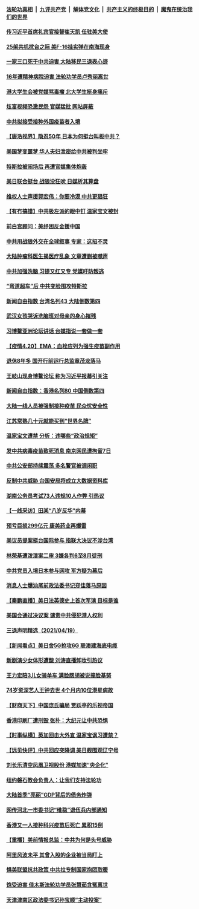 ####  [法轮功真相](../../../../basic/blob/master/README.md?t=04210402) &nbsp;|&nbsp; [九评共产党](../../../../9ping.md/blob/master/README.md?t=04210402) &nbsp;|&nbsp; [解体党文化](../../../../jtdwh.md/blob/master/README.md?t=04210402)  &nbsp;|&nbsp; [共产主义的终极目的](../../../../gczydzjmd.md/blob/master/README.md?t=04210402) &nbsp;|&nbsp; [魔鬼在统治我们的世界](../../../../mgztzwmdsj.md/blob/master/README.md?t=04210402) 

#### [传习近平首席礼宾官接替崔天凯 任驻美大使](../pages/nsc413/n12893567.md?t=04210402) 

#### [25架共机扰台之际 美F-16挂实弹在南海现身](../pages/nsc413/n12893141.md?t=04210402) 

#### [一家三口死于中共迫害 大陆移民三退表心迹](../pages/nsc413/n12891450.md?t=04210402) 

#### [16年遭精神病院迫害 法轮功学员卢秀丽离世](../pages/nsc413/n12892646.md?t=04210402) 

#### [港大学生会被党媒骂毒瘤 北大学生挺身痛斥](../pages/nsc413/n12893454.md?t=04210402) 

#### [炫富视频恐激民怨 官媒猛批 网站屏蔽](../pages/nsc413/n12893498.md?t=04210402) 

#### [中共拟接受接种外国疫苗者入境](../pages/nsc413/n12893427.md?t=04210402) 

#### [【唐浩视界】隐忍50年 日本为何挺台叫板中共？](../pages/nsc413/n12892786.md?t=04210402) 

#### [美国梦变噩梦 华人夫妇泄密给中共被判坐牢](../pages/nsc413/n12893300.md?t=04210402) 

#### [特斯拉被闹场后 再遭官媒集体炮轰](../pages/nsc413/n12893131.md?t=04210402) 

#### [美日联合挺台 战狼没狂吠 日媒析其算盘](../pages/nsc413/n12893224.md?t=04210402) 

#### [维权人士声援郭宏伟：你要冷漠 中共更猖狂](../pages/nsc413/n12893091.md?t=04210402) 

#### [【有冇搞错】中共极左派的眼中钉 温家宝文被封](../pages/nsc413/n12891224.md?t=04210402) 

#### [前白宫顾问：美纾困反金援中国](../pages/nsc413/n12893122.md?t=04210402) 

#### [中共用战狼外交在全球叙事 专家：这招不灵](../pages/nsc413/n12893043.md?t=04210402) 

#### [大陆肿瘤科医生揭医疗乱象 文章遭删被噤声](../pages/nsc413/n12892981.md?t=04210402) 

#### [中共加强洗脑 习提又红又专 党媒吁防叛逃](../pages/nsc413/n12892803.md?t=04210402) 

#### [“弯道超车”后 中共变脸围攻特斯拉](../pages/nsc413/n12891398.md?t=04210402) 

#### [新闻自由指数 台湾名列43 大陆倒数第四](../pages/nsc413/n12892251.md?t=04210402) 

#### [武汉女孩哭诉洗脑班对母亲的身心摧残](../pages/nsc413/n12891423.md?t=04210402) 

#### [习博鳌亚洲论坛讲话 台媒指说一套做一套](../pages/nsc413/n12892635.md?t=04210402) 

#### [【疫情4.20】EMA：血栓应列为强生疫苗副作用](../pages/nsc413/n12892336.md?t=04210402) 

#### [退休8年多 国开行前运行总监章茂龙落马](../pages/nsc413/n12892532.md?t=04210402) 

#### [王岐山现身博鳌论坛 称为习近平报幕引关注](../pages/nsc413/n12892650.md?t=04210402) 

#### [新闻自由指数：香港名列80 中国倒数第四](../pages/nsc413/n12892362.md?t=04210402) 

#### [大陆一线人员被强制接种疫苗 民众忧安全性](../pages/nsc413/n12892187.md?t=04210402) 

#### [江苏常熟几十元就能买到“世界名牌”](../pages/nsc413/n12891834.md?t=04210402) 

#### [温家宝文遭禁 分析：违哪些“政治规矩”](../pages/nsc413/n12891982.md?t=04210402) 

#### [发中共病毒疫苗致死消息 南京网民遭拘留7日](../pages/nsc413/n12892052.md?t=04210402) 

#### [中共公安部持续震荡 多名警官被调闲职](../pages/nsc413/n12892225.md?t=04210402) 

#### [反制中共威胁 台国安局将成立大数据资料库](../pages/nsc413/n12892154.md?t=04210402) 

#### [湖南公务员考试73人违规10人作弊 引热议](../pages/nsc413/n12891652.md?t=04210402) 

#### [【一线采访】田某“八岁反华”内幕](../pages/nsc413/n12891142.md?t=04210402) 

#### [预亏巨损299亿元 康美药业再爆雷](../pages/nsc413/n12891503.md?t=04210402) 


#### [美议员提案挺台国际参与 指联大决议不涉台湾](../pages/nsc413/n12891728.md?t=04210402) 

#### [林荣基遭泼漆案二审 3嫌各判6至8月徒刑](../pages/nsc413/n12891784.md?t=04210402) 

#### [中共党员入境日本参与网攻 军方疑为幕后](../pages/nsc413/n12891615.md?t=04210402) 

#### [消息人士爆汕尾前政法委书记郑佳落马原因](../pages/nsc413/n12891736.md?t=04210402) 

#### [【秦鹏直播】美日法英德史上首次军演 目标是谁](../pages/nsc413/n12891408.md?t=04210402) 

#### [美国会通过决议案 谴责中共侵犯港人权利](../pages/nsc413/n12891689.md?t=04210402) 

#### [三退声明精选（2021/04/19）](../pages/nsc413/n12891672.md?t=04210402) 

#### [【新闻看点】美日舍5G抢攻6G 联澳建海底电缆](../pages/nsc413/n12891330.md?t=04210402) 

#### [新剧演少女体形遭酸 刘涛直播卸妆引热议](../pages/nsc413/n12891489.md?t=04210402) 

#### [王力宏陪3儿女骑单车 满脸腮胡被说撞脸基努](../pages/nsc413/n12891201.md?t=04210402) 

#### [74岁资深艺人王钟去世 4个月内10位港星病故](../pages/nsc413/n12891010.md?t=04210402) 

#### [【财商天下】中国庞氏骗局 贾跃亭的乐视帝国](../pages/nsc413/n12890952.md?t=04210402) 

#### [香港印刷厂遭刑毁 张朴：大纪元让中共恐惧](../pages/nsc413/n12891219.md?t=04210402) 

#### [【时事纵横】英加回击大外宣 温家宝讽习遭禁？](../pages/nsc413/n12891363.md?t=04210402) 

#### [【远见快评】中共回应突降调 美日舰围观辽宁号](../pages/nsc413/n12891289.md?t=04210402) 

#### [刘长乐清空凤凰卫视股份 港媒加速“央企化”](../pages/nsc413/n12891284.md?t=04210402) 

#### [纽约磐石教会负责人：让我们支持法轮功](../pages/nsc413/n12891340.md?t=04210402) 

#### [大陆首季“亮丽”GDP背后的债务炸弹](../pages/nsc413/n12891305.md?t=04210402) 

#### [网传河北一市委书记“维稳”退伍兵内部通知](../pages/nsc413/n12890529.md?t=04210402) 

#### [香港又一人接种科兴疫苗后死亡 累积15例](../pages/nsc413/n12891186.md?t=04210402) 

#### [【重播】美前情报总监：中共为何是头号威胁](../pages/nsc413/n12890465.md?t=04210402) 

#### [阿里风波未平 其曾入股的企业被当局盯上](../pages/nsc413/n12891092.md?t=04210402) 

#### [惧美联盟抗共政策 中共拉专制国家抱团取暖](../pages/nsc413/n12891094.md?t=04210402) 

#### [饱受迫害 佳木斯法轮功学员张慧茹含冤离世](../pages/nsc413/n12888252.md?t=04210402) 

#### [天津津南区政法委书记孙宝顺“主动投案”](../pages/nsc413/n12891018.md?t=04210402) 

